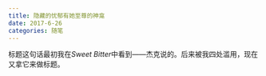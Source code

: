 ```yaml
---
title: 隐藏的忧郁有她至尊的神龛
date: 2017-6-26
categories: 随笔
---
```


标题这句话最初我在*Sweet Bitter*中看到——杰克说的。后来被我四处滥用，现在又拿它来做标题。

<!--more-->